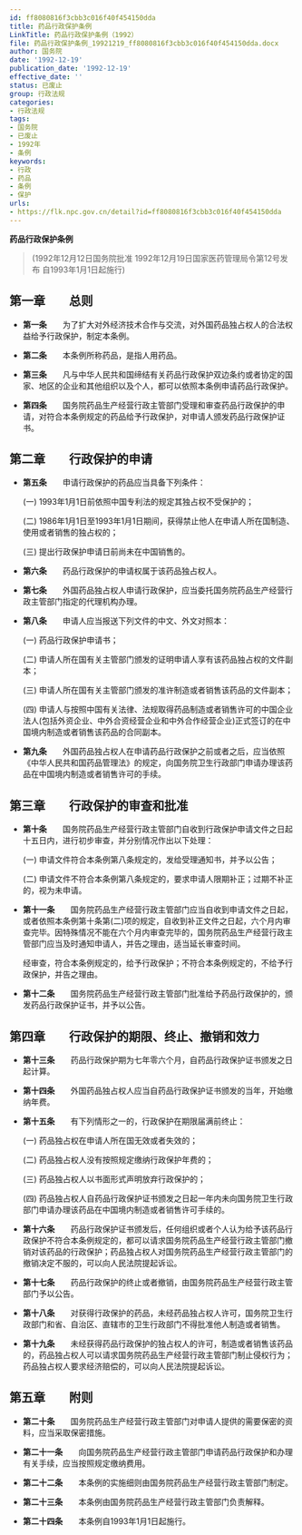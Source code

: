```yaml
---
id: ff8080816f3cbb3c016f40f454150dda
title: 药品行政保护条例
LinkTitle: 药品行政保护条例（1992）
file: 药品行政保护条例_19921219_ff8080816f3cbb3c016f40f454150dda.docx
author: 国务院
date: '1992-12-19'
publication_date: '1992-12-19'
effective_date: ''
status: 已废止
group: 行政法规
categories:
- 行政法规
tags:
- 国务院
- 已废止
- 1992年
- 条例
keywords:
- 行政
- 药品
- 条例
- 保护
urls:
- https://flk.npc.gov.cn/detail?id=ff8080816f3cbb3c016f40f454150dda
---
```


**药品行政保护条例**

> (1992年12月12日国务院批准 1992年12月19日国家医药管理局令第12号发布 自1993年1月1日起施行)

## 第一章　　总则

- **第一条**　　为了扩大对外经济技术合作与交流，对外国药品独占权人的合法权益给予行政保护，制定本条例。

- **第二条**　　本条例所称药品，是指人用药品。

- **第三条**　　凡与中华人民共和国缔结有关药品行政保护双边条约或者协定的国家、地区的企业和其他组织以及个人，都可以依照本条例申请药品行政保护。

- **第四条**　　国务院药品生产经营行政主管部门受理和审查药品行政保护的申请，对符合本条例规定的药品给予行政保护，对申请人颁发药品行政保护证书。

## 第二章　　行政保护的申请

- **第五条**　　申请行政保护的药品应当具备下列条件：

  (一) 1993年1月1日前依照中国专利法的规定其独占权不受保护的；

  (二) 1986年1月1日至1993年1月1日期间，获得禁止他人在申请人所在国制造、使用或者销售的独占权的；

  (三) 提出行政保护申请日前尚未在中国销售的。

- **第六条**　　药品行政保护的申请权属于该药品独占权人。

- **第七条**　　外国药品独占权人申请行政保护，应当委托国务院药品生产经营行政主管部门指定的代理机构办理。

- **第八条**　　申请人应当报送下列文件的中文、外文对照本：

  (一) 药品行政保护申请书；

  (二) 申请人所在国有关主管部门颁发的证明申请人享有该药品独占权的文件副本；

  (三) 申请人所在国有关主管部门颁发的准许制造或者销售该药品的文件副本；

  (四) 申请人与按照中国有关法律、法规取得药品制造或者销售许可的中国企业法人(包括外资企业、中外合资经营企业和中外合作经营企业)正式签订的在中国境内制造或者销售该药品的合同副本。

- **第九条**　　外国药品独占权人在申请药品行政保护之前或者之后，应当依照《中华人民共和国药品管理法》的规定，向国务院卫生行政部门申请办理该药品在中国境内制造或者销售许可的手续。

## 第三章　　行政保护的审查和批准

- **第十条**　　国务院药品生产经营行政主管部门自收到行政保护申请文件之日起十五日内，进行初步审查，并分别情况作出以下处理：

  (一) 申请文件符合本条例第八条规定的，发给受理通知书，并予以公告；

  (二) 申请文件不符合本条例第八条规定的，要求申请人限期补正；过期不补正的，视为未申请。

- **第十一条**　　国务院药品生产经营行政主管部门应当自收到申请文件之日起，或者依照本条例第十条第(二)项的规定，自收到补正文件之日起，六个月内审查完毕。因特殊情况不能在六个月内审查完毕的，国务院药品生产经营行政主管部门应当及时通知申请人，并告之理由，适当延长审查时间。

  经审查，符合本条例规定的，给予行政保护；不符合本条例规定的，不给予行政保护，并告之理由。

- **第十二条**　　国务院药品生产经营行政主管部门批准给予药品行政保护的，颁发药品行政保护证书，并予以公告。

## 第四章　　行政保护的期限、终止、撤销和效力

- **第十三条**　　药品行政保护期为七年零六个月，自药品行政保护证书颁发之日起计算。

- **第十四条**　　外国药品独占权人应当自药品行政保护证书颁发的当年，开始缴纳年费。

- **第十五条**　　有下列情形之一的，行政保护在期限届满前终止：

  (一) 药品独占权在申请人所在国无效或者失效的；

  (二) 药品独占权人没有按照规定缴纳行政保护年费的；

  (三) 药品独占权人以书面形式声明放弃行政保护的；

  (四) 药品独占权人自药品行政保护证书颁发之日起一年内未向国务院卫生行政部门申请办理该药品在中国境内制造或者销售许可手续的。

- **第十六条**　　药品行政保护证书颁发后，任何组织或者个人认为给予该药品行政保护不符合本条例规定的，都可以请求国务院药品生产经营行政主管部门撤销对该药品的行政保护；药品独占权人对国务院药品生产经营行政主管部门的撤销决定不服的，可以向人民法院提起诉讼。

- **第十七条**　　药品行政保护的终止或者撤销，由国务院药品生产经营行政主管部门予以公告。

- **第十八条**　　对获得行政保护的药品，未经药品独占权人许可，国务院卫生行政部门和省、自治区、直辖市的卫生行政部门不得批准他人制造或者销售。

- **第十九条**　　未经获得药品行政保护的独占权人的许可，制造或者销售该药品的，药品独占权人可以请求国务院药品生产经营行政主管部门制止侵权行为；药品独占权人要求经济赔偿的，可以向人民法院提起诉讼。

## 第五章　　附则

- **第二十条**　　国务院药品生产经营行政主管部门对申请人提供的需要保密的资料，应当采取保密措施。

- **第二十一条**　　向国务院药品生产经营行政主管部门申请药品行政保护和办理有关手续，应当按照规定缴纳费用。

- **第二十二条**　　本条例的实施细则由国务院药品生产经营行政主管部门制定。

- **第二十三条**　　本条例由国务院药品生产经营行政主管部门负责解释。

- **第二十四条**　　本条例自1993年1月1日起施行。
